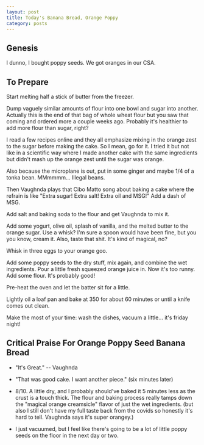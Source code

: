 ```yaml
---
layout: post
title: Today's Banana Bread, Orange Poppy
category: posts
---
```


## Genesis
I dunno, I bought poppy seeds. We got oranges in our CSA.

## To Prepare

Start melting half a stick of butter from the freezer.

Dump vaguely similar amounts of flour into one bowl and sugar into another. Actually this is the end of that bag of whole wheat flour but you saw that coming and ordered more a couple weeks ago. Probably it's healthier to add more flour than sugar, right?

I read a few recipes online and they all emphasize mixing in the orange zest to the sugar before making the cake. So I mean, go for it. I tried it but not like in a scientific way where I made another cake with the same ingredients but didn't mash up the orange zest until the sugar was orange.

Also because the microplane is out, put in some ginger and maybe 1/4 of a tonka bean. MMmmmm... Illegal beans.

Then Vaughnda plays that Cibo Matto song about baking a cake where the refrain is like "Extra sugar! Extra salt! Extra oil and MSG!" Add a dash of MSG.

Add salt and baking soda to the flour and get Vaughnda to mix it.

Add some yogurt, olive oil, splash of vanilla, and the melted butter to the orange sugar. Use a whisk? I'm sure a spoon would have been fine, but you you know, cream it. Also, taste that shit. It's kind of magical, no?

Whisk in three eggs to your orange goo.

Add some poppy seeds to the dry stuff, mix again, and combine the wet ingredients. Pour a little fresh squeezed orange juice in. Now it's too runny. Add some flour. It's probably good!

Pre-heat the oven and let the batter sit for a little.

Lightly oil a loaf pan and bake at 350 for about 60 minutes or until a knife comes out clean.

Make the most of your time: wash the dishes, vacuum a little... it's friday night!

## Critical Praise For Orange Poppy Seed Banana Bread

- "It's Great." -- Vaughnda

- "That was good cake. I want another piece." (six minutes later)

- 8/10. A little dry, and I probably should've baked it 5 minutes less as the crust is a touch thick. The flour and baking process really tamps down the "magical orange creamsicle" flavor of just the wet ingredients. (but also I still don't have my full taste back from the covids so honestly it's hard to tell. Vaughnda says it's super orangey.)

- I just vacuumed, but I feel like there's going to be a lot of little poppy seeds on the floor in the next day or two.

